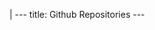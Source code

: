 |
                        ---
                        title: Github Repositories
                        ---